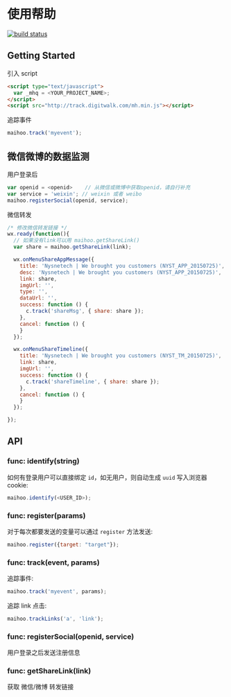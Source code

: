 # 使用帮助

[![build status](http://gitlab.digitwalk.com/ci/projects/12/status.png?ref=master)](http://gitlab.digitwalk.com/ci/projects/12?ref=master)

## Getting Started

引入 script

```html
<script type="text/javascript">
  var _mhq = <YOUR_PROJECT_NAME>;
</script>
<script src="http://track.digitwalk.com/mh.min.js"></script>
```

追踪事件

```javascript
maihoo.track('myevent');
```

## 微信微博的数据监测

用户登录后

```javascript
var openid = <openid>    // 从微信或微博中获取openid，请自行补充
var service = 'weixin'; // weixin 或者 weibo
maihoo.registerSocial(openid, service);
```

微信转发

```javascript
/* 修改微信转发链接 */
wx.ready(function(){
  // 如果没有link可以用 maihoo.getShareLink()
  var share = maihoo.getShareLink(link);

  wx.onMenuShareAppMessage({
    title: 'Nysnetech | We brought you customers (NYST_APP_20150725)',
    desc: 'Nysnetech | We brought you customers (NYST_APP_20150725)',
    link: share,
    imgUrl: '',
    type: '',
    dataUrl: '',
    success: function () {
      c.track('shareMsg', { share: share });
    },
    cancel: function () {
    }
  });

  wx.onMenuShareTimeline({
    title: 'Nysnetech | We brought you customers (NYST_TM_20150725)',
    link: share,
    imgUrl: '',
    success: function () {
      c.track('shareTimeline', { share: share });
    },
    cancel: function () {
    }
  });

});
```

## API

### func: identify(string)

如何有登录用户可以直接绑定 `id`，如无用户，则自动生成 `uuid` 写入浏览器 cookie:

```javascript
maihoo.identify(<USER_ID>);
```

### func: register(params)

对于每次都要发送的变量可以通过 `register` 方法发送:

```javascript
maihoo.register({target: "target"});
```

### func: track(event, params)

追踪事件:

```javascript
maihoo.track('myevent', params);
```

追踪 link 点击:

```javascript
maihoo.trackLinks('a', 'link');
```

### func: registerSocial(openid, service)

用户登录之后发送注册信息

### func: getShareLink(link)

获取 微信/微博 转发链接

